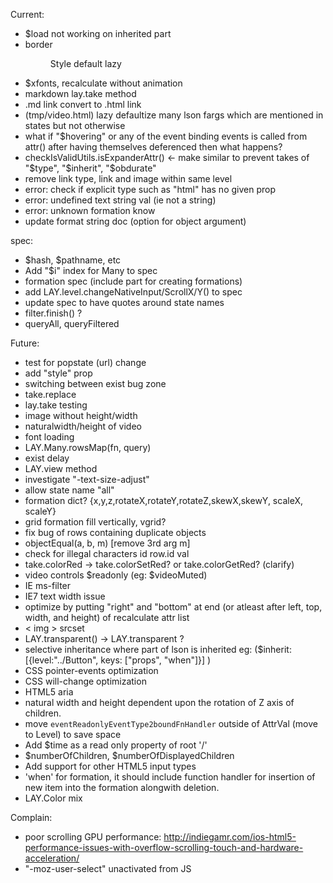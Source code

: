 
Current:
  - $load not working on inherited part
  - border<dir>Style default lazy
  - $xfonts, recalculate without animation
  - markdown lay.take method
  - .md link convert to .html link
  - (tmp/video.html) lazy defaultize many lson fargs which are mentioned in states but not otherwise
  - what if "$hovering" or any of the event binding events
    is called from attr() after having themselves deferenced
    then what happens?
  - checkIsValidUtils.isExpanderAttr() <- make similar to prevent takes of "$type", "$inherit", "$obdurate"
  - remove link type, link and image within same level
  - error: check if explicit type such as "html" has no given prop
  - error: undefined text string val (ie not a string)
  - error: unknown formation know
  - update format string doc (option for object argument)

  spec:
  - $hash, $pathname, etc
  - Add "$i" index for Many to spec
  - formation spec (include part for creating formations)
  - add LAY.level.changeNativeInput/ScrollX/Y() to spec
  - update spec to have quotes around state names
  - filter.finish() ?
  - queryAll, queryFiltered

Future:
  - test for popstate (url) change
  - add "style" prop
  - switching between exist bug zone
  - take.replace
  - lay.take testing
  - image without height/width
  - naturalwidth/height of video
  - font loading
  - LAY.Many.rowsMap(fn, query)
  - exist delay
  - LAY.view method
  - investigate "-text-size-adjust"
  - allow state name "all"
  - formation dict? {x,y,z,rotateX,rotateY,rotateZ,skewX,skewY, scaleX, scaleY}
  - grid formation fill vertically, vgrid?
  - fix bug of rows containing duplicate objects
  - objectEqual(a, b, m) [remove 3rd arg m]
  - check for illegal characters id row.id val
  - take.colorRed -> take.colorSetRed? or take.colorGetRed? (clarify)
  - video controls $readonly (eg: $videoMuted)
  - IE ms-filter
  - IE7 text width issue
  - optimize by putting "right" and "bottom" at end (or atleast after left, top, width, and height) of recalculate attr list
  - < img > srcset
  - LAY.transparent() -> LAY.transparent ?
  - selective inheritance where part of lson is inherited
    eg: ($inherit: [{level:"../Button", keys: ["props", "when"]}] )
  - CSS pointer-events optimization
  - CSS will-change optimization
  - HTML5 aria
  - natural width and height dependent upon the rotation of Z axis of children.
  - move `eventReadonlyEventType2boundFnHandler` outside of AttrVal (move to Level) to save space
  - Add $time as a read only property of root '/'
  - $numberOfChildren, $numberOfDisplayedChildren
  - Add support for other HTML5 input types
  - 'when' for formation, it should include function handler for insertion of new item into the formation alongwith deletion.
  - LAY.Color mix


Complain:
  - poor scrolling GPU performance: http://indiegamr.com/ios-html5-performance-issues-with-overflow-scrolling-touch-and-hardware-acceleration/
  - "-moz-user-select" unactivated from JS
